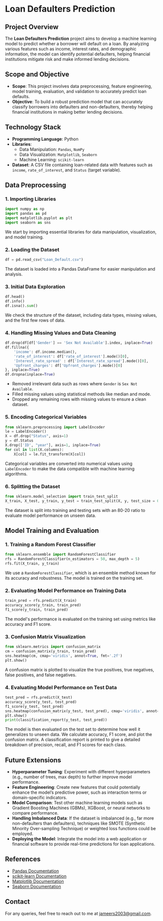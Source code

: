 # Loan Defaulters Prediction

## Project Overview
The **Loan Defaulters Prediction** project aims to develop a machine learning model to predict whether a borrower will default on a loan. By analyzing various features such as income, interest rates, and demographic information, the model can identify potential defaulters, helping financial institutions mitigate risk and make informed lending decisions.

## Scope and Objective
- **Scope**: This project involves data preprocessing, feature engineering, model training, evaluation, and validation to accurately predict loan defaults.
- **Objective**: To build a robust prediction model that can accurately classify borrowers into defaulters and non-defaulters, thereby helping financial institutions in making better lending decisions.

## Technology Stack
- **Programming Language**: Python
- **Libraries**:
  - Data Manipulation: `Pandas`, `NumPy`
  - Data Visualization: `Matplotlib`, `Seaborn`
  - Machine Learning: `scikit-learn`
- **Dataset**: A CSV file containing loan-related data with features such as `income`, `rate_of_interest`, and `Status` (target variable).

## Data Preprocessing
### 1. Importing Libraries
```python
import numpy as np
import pandas as pd
import matplotlib.pyplot as plt
import seaborn as sns
```
We start by importing essential libraries for data manipulation, visualization, and model training.

### 2. Loading the Dataset
```python
df = pd.read_csv("Loan_Default.csv")
```
The dataset is loaded into a Pandas DataFrame for easier manipulation and analysis.

### 3. Initial Data Exploration
```python
df.head()
df.info()
df.isna().sum()
```
We check the structure of the dataset, including data types, missing values, and the first few rows of data.

### 4. Handling Missing Values and Data Cleaning
```python
df.drop(df[df['Gender'] == 'Sex Not Available'].index, inplace=True)
df.fillna({
    'income': df.income.median(),
    'rate_of_interest': df['rate_of_interest'].mode()[0],
    'Interest_rate_spread' : df['Interest_rate_spread'].mode()[0],
    'Upfront_charges': df['Upfront_charges'].mode()[0]
}, inplace=True)
df.dropna(inplace=True)
```
- Removed irrelevant data such as rows where `Gender` is `Sex Not Available`.
- Filled missing values using statistical methods like median and mode.
- Dropped any remaining rows with missing values to ensure a clean dataset.

### 5. Encoding Categorical Variables
```python
from sklearn.preprocessing import LabelEncoder
le = LabelEncoder()
X = df.drop("Status", axis=1)
y = df.Status
X.drop(['ID', "year"], axis=1, inplace=True)
for col in list(X.columns):
    X[col] = le.fit_transform(X[col])
```
Categorical variables are converted into numerical values using `LabelEncoder` to make the data compatible with machine learning algorithms.

### 6. Splitting the Dataset
```python
from sklearn.model_selection import train_test_split
X_train, X_test, y_train, y_test = train_test_split(X, y, test_size = 0.2, random_state = 23)
```
The dataset is split into training and testing sets with an 80-20 ratio to evaluate model performance on unseen data.

## Model Training and Evaluation
### 1. Training a Random Forest Classifier
```python
from sklearn.ensemble import RandomForestClassifier
rfs = RandomForestClassifier(n_estimators = 50, max_depth = 5)
rfs.fit(X_train, y_train)
```
We use a `RandomForestClassifier`, which is an ensemble method known for its accuracy and robustness. The model is trained on the training set.

### 2. Evaluating Model Performance on Training Data
```python
train_pred = rfs.predict(X_train)
accuracy_score(y_train, train_pred)
f1_score(y_train, train_pred)
```
The model's performance is evaluated on the training set using metrics like accuracy and F1 score.

### 3. Confusion Matrix Visualization
```python
from sklearn.metrics import confusion_matrix
cm = confusion_matrix(y_train, train_pred)
sns.heatmap(cm, cmap='viridis', annot=True, fmt='.2f')
plt.show()
```
A confusion matrix is plotted to visualize the true positives, true negatives, false positives, and false negatives.

### 4. Evaluating Model Performance on Test Data
```python
test_pred = rfs.predict(X_test)
accuracy_score(y_test, test_pred)
f1_score(y_test, test_pred)
sns.heatmap(confusion_matrix(y_test, test_pred), cmap='viridis', annot=True, fmt='.2f')
plt.show()
print(classification_report(y_test, test_pred))
```
The model is then evaluated on the test set to determine how well it generalizes to unseen data. We calculate accuracy, F1 score, and plot the confusion matrix. A classification report is printed to give a detailed breakdown of precision, recall, and F1 scores for each class.

## Future Extensions
- **Hyperparameter Tuning**: Experiment with different hyperparameters (e.g., number of trees, max depth) to further improve model performance.
- **Feature Engineering**: Create new features that could potentially enhance the model’s predictive power, such as interaction terms or domain-specific indicators.
- **Model Comparison**: Test other machine learning models such as Gradient Boosting Machines (GBMs), XGBoost, or neural networks to compare performance.
- **Handling Imbalanced Data**: If the dataset is imbalanced (e.g., far more non-defaulters than defaulters), techniques like SMOTE (Synthetic Minority Over-sampling Technique) or weighted loss functions could be employed.
- **Deploying the Model**: Integrate the model into a web application or financial software to provide real-time predictions for loan applications.

## References
- [Pandas Documentation](https://pandas.pydata.org/)
- [scikit-learn Documentation](https://scikit-learn.org/stable/)
- [Matplotlib Documentation](https://matplotlib.org/)
- [Seaborn Documentation](https://seaborn.pydata.org/)

## Contact

For any queries, feel free to reach out to me at [jameers2003@gmail.com](mailto:jameers2003@gmail.com).
